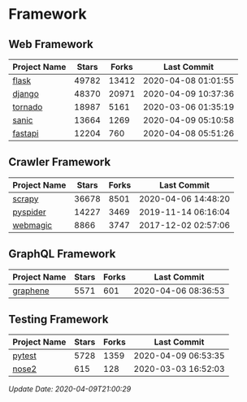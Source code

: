 # Framework

## Web Framework

| Project Name | Stars | Forks | Last Commit |
| ------------ | ----- | ----- | ----------- |
| [flask](https://github.com/pallets/flask) | 49782 | 13412 | 2020-04-08 01:01:55 |
| [django](https://github.com/django/django) | 48370 | 20971 | 2020-04-09 10:37:36 |
| [tornado](https://github.com/tornadoweb/tornado) | 18987 | 5161 | 2020-03-06 01:35:19 |
| [sanic](https://github.com/huge-success/sanic) | 13664 | 1269 | 2020-04-09 05:10:58 |
| [fastapi](https://github.com/tiangolo/fastapi) | 12204 | 760 | 2020-04-08 05:51:26 |

## Crawler Framework

| Project Name | Stars | Forks | Last Commit |
| ------------ | ----- | ----- | ----------- |
| [scrapy](https://github.com/scrapy/scrapy) | 36678 | 8501 | 2020-04-06 14:48:20 |
| [pyspider](https://github.com/binux/pyspider) | 14227 | 3469 | 2019-11-14 06:16:04 |
| [webmagic](https://github.com/code4craft/webmagic) | 8866 | 3747 | 2017-12-02 02:57:06 |

## GraphQL Framework

| Project Name | Stars | Forks | Last Commit |
| ------------ | ----- | ----- | ----------- |
| [graphene](https://github.com/graphql-python/graphene) | 5571 | 601 | 2020-04-06 08:36:53 |

## Testing Framework

| Project Name | Stars | Forks | Last Commit |
| ------------ | ----- | ----- | ----------- |
| [pytest](https://github.com/pytest-dev/pytest) | 5728 | 1359 | 2020-04-09 06:53:35 |
| [nose2](https://github.com/nose-devs/nose2) | 615 | 128 | 2020-03-03 16:52:03 |

*Update Date: 2020-04-09T21:00:29*